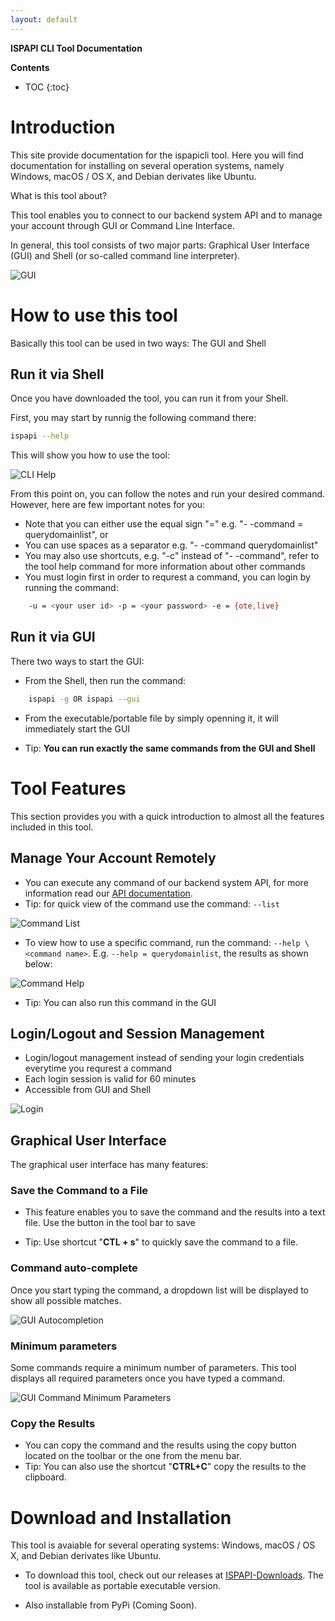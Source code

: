 ```yaml
---
layout: default
---
```


**ISPAPI CLI Tool Documentation**

**Contents**

* TOC
{:toc}

# Introduction

This site provide documentation for the ispapicli tool. Here you will find documentation for installing on several operation systems, namely Windows, macOS / OS X, and Debian derivates like Ubuntu.

What is this tool about?

This tool enables you to connect to our backend system API and to manage your account through GUI or Command Line Interface.

In general, this tool consists of two major parts: Graphical User Interface (GUI) and Shell (or so-called command line interpreter).

![GUI](/assets/doc_img/gui.png)

# How to use this tool

Basically this tool can be used in two ways: The GUI and Shell

## Run it via Shell

Once you have downloaded the tool, you can run it from your Shell.

First, you may start by runnig the following command there:

```bash
ispapi --help
```

This will show you how to use the tool:

![CLI Help](/assets/doc_img/help.png)

From this point on, you can follow the notes and run your desired command.
However, here are few important notes for you:

* Note that you can either use the equal sign "=" e.g. "- -command = querydomainlist", or
* You can use spaces as a separator e.g. "- -command querydomainlist"
* You may also use shortcuts, e.g. "-c" instead of "- -command", refer to the tool help command for more information about other commands
* You must login first in order to requrest a command, you can login by running the command:

```bash
    -u = <your user id> -p = <your password> -e = {ote,live}
```

## Run it via GUI

There two ways to start the GUI:

* From the Shell, then run the command:

```bash
    ispapi -g OR ispapi --gui
```

* From the executable/portable file by simply openning it, it will immediately start the GUI

* Tip: **You can run exactly the same commands from the GUI and Shell**

# Tool Features

This section provides you with a quick introduction to almost all the features included in this tool.

## Manage Your Account Remotely

* You can execute any command of our backend system API, for more information read our [API documentation](https://github.com/hexonet/hexonet-api-documentation).
* Tip: for quick view of the command use the command: `--list`

![Command List](/assets/doc_img/list.png)

* To view how to use a specific command, run the command: `--help \<command name>`. E.g. `--help = querydomainlist`, the results as shown below:

![Command Help](/assets/doc_img/helpc.png)

* Tip: You can also run this command in the GUI

## Login/Logout and Session Management

* Login/logout management instead of sending your login credentials everytime you requrest a command
* Each login session is valid for 60 minutes
* Accessible from GUI and Shell

![Login](/assets/doc_img/login.png)

## Graphical User Interface

The graphical user interface has many features:

### Save the Command to a File

* This feature enables you to save the command and the results into a text file. Use the button in the tool bar to save

* Tip: Use shortcut "**CTL + s**" to quickly save the command to a file.  

### Command auto-complete

Once you start typing the command, a dropdown list will be displayed to show all possible matches.

![GUI Autocompletion](/assets/doc_img/autocomplete.png)

### Minimum parameters

Some commands require a minimum number of parameters. This tool displays all required parameters once you have typed a command.

![GUI Command Minimum Parameters](/assets/doc_img/minparams.png)

### Copy the Results

* You can copy the command and the results using the copy button located on the toolbar or the one from the menu bar.
* Tip: You can also use the shortcut "**CTRL+C**" copy the results to the clipboard.

# Download and Installation

This tool is avaiable for several operating systems: Windows, macOS / OS X, and Debian derivates like Ubuntu.

* To download this tool, check out our releases at [ISPAPI-Downloads](https://github.com/hexonet/ispapicli/releases). The tool is available as portable executable version.

* Also installable from PyPi (Coming Soon).
